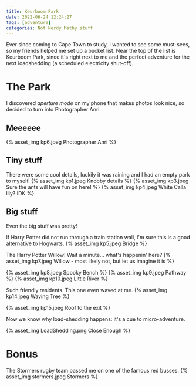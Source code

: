 ```yaml
---
title: Keurboom Park
date: 2022-06-24 12:24:27
tags: [adventure]
categories: Not Nerdy Mathy stuff
---
```


Ever since coming to Cape Town to study, I wanted to see some must-sees, so my friends helped me set up a bucket list. Near the top of the list is Keurboom Park, since it's right next to me and the perfect adventure for the next loadshedding (a scheduled electricity shut-off).

<!--more-->

# The Park

I discovered _aperture mode_ on my phone that makes photos look nice, so decided to turn into Photographer Anri.

## Meeeeee

{% asset_img kp6.jpeg Photographer Anri %}

## Tiny stuff
There were some cool details, luckily it was raining and I had an empty park to myself.
{% asset_img kp1.jpeg Knobby details %}
{% asset_img kp3.jpeg Sure the ants will have fun on here! %}
{% asset_img kp4.jpeg White Calla lily? IDK %}

## Big stuff
Even the big stuff was pretty!

If Harry Potter did not run through a train station wall, I'm sure this is a good alternative to Hogwarts.
{% asset_img kp5.jpeg Bridge %}

The Harry Potter Willow! Wait a minute... what's happenin' here?
{% asset_img kp7.jpeg Willow - most likely not, but let us imagine it is %}

{% asset_img kp8.jpeg Spooky Bench %}
{% asset_img kp9.jpeg Pathway %}
{% asset_img kp10.jpeg Little River %}

Such friendly residents. This one even waved at me.
{% asset_img kp14.jpeg Waving Tree %}

{% asset_img kp15.jpeg Roof to the exit %}

Now we know why load-shedding happens: it's a cue to micro-adventure.

{% asset_img LoadShedding.png Close Enough %}


# Bonus

The Stormers rugby team passed me on one of the famous red busses.
{% asset_img stormers.jpeg Stormers %}


